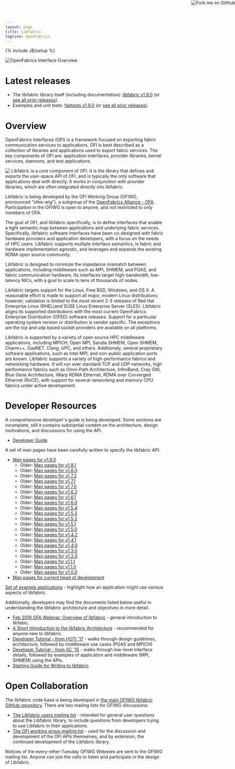 ```yaml
---
layout: page
title: Libfabric
tagline: OpenFabrics
---
```

{% include JB/setup %}

<a href="https://github.com/ofiwg/libfabric"><img style="position: absolute; top: 0; right: 0; border: 0;"
src="https://camo.githubusercontent.com/652c5b9acfaddf3a9c326fa6bde407b87f7be0f4/68747470733a2f2f73332e616d617a6f6e6177732e636f6d2f6769746875622f726962626f6e732f666f726b6d655f72696768745f6f72616e67655f6666373630302e706e67"
alt="Fork me on GitHub"
data-canonical-src="https://s3.amazonaws.com/github/ribbons/forkme_right_orange_ff7600.png"></a>

![OpenFabrics Interface Overview](images/openfabric-interfaces-overview.png)


Latest releases
===============

* The libfabric library itself (including documentation): [libfabric v1.9.0](https://github.com/ofiwg/libfabric/releases/tag/v1.9.0) (or [see all prior releases](https://github.com/ofiwg/libfabric/releases/)).
* Examples and unit tests: [fabtests v1.9.0](https://github.com/ofiwg/libfabric/releases/tag/v1.9.0) (or [see all prior releases](https://github.com/ofiwg/fabtests/releases/)).


Overview
========

OpenFabrics Interfaces (OFI) is a framework focused on exporting fabric communication services to applications.  OFI is best described as a collection of libraries and applications used to export fabric services.  The key components of OFI are: application interfaces, provider libraries, kernel services, daemons, and test applications. 

<img align="left" src="images/ofa-logo.png">Libfabric is a core component of OFI.  It is the library that defines and exports the user-space API of OFI, and is typically the only software that applications deal with directly.  It works in conjunction with provider libraries, which are often integrated directly into libfabric.

Libfabric is being developed by the OFI Working Group (OFIWG, pronounced "ofee-wig"), a subgroup of the [OpenFabrics Alliance - OFA](http://www.openfabrics.org/).  Participation in the OFIWG is open to anyone, and not restricted to only members of OFA.

The goal of OFI, and libfabric specifically, is to define interfaces that enable a tight semantic map between applications and underlying fabric services.  Specifically, libfabric software interfaces have been co-designed with fabric hardware providers and application developers, with a focus on the needs of HPC users.  Libfabric supports multiple interface semantics, is fabric and hardware implementation agnostic, and leverages and expands the existing RDMA open source community.

Libfabric is designed to minimize the impedance mismatch between applications, including middleware such as MPI, SHMEM, and PGAS, and fabric communication hardware.  Its interfaces target high-bandwidth, low-latency NICs, with a goal to scale to tens of thousands of nodes.

Libfabric targets support for the Linux, Free BSD, Windows, and OS X.  A reasonable effort is made to support all major, modern Linux distributions; however, validation is limited to the most recent 2-3 releases of Red Hat Enterprise Linux (RHEL)and SUSE Linux Enterprise Server (SLES).  Libfabric aligns its supported distributions with the most current OpenFabrics Enterprise Distribution (OFED) software releases.  Support for a particular operating system version or distribution is vendor specific.  The exceptions are the tcp and udp based socket providers are available on all platforms.

Libfabric is supported by a variety of open source HPC middleware applications, including MPICH, Open MPI, Sandia SHMEM, Open SHMEM, Charm++, GasNET, Clang, UPC, and others.  Additionaly, several proprietary software applications, such as Intel MPI, and non-public application ports are known.  Libfabric supports a variety of high-performance fabrics and networking hardware.  It will run over standard TCP and UDP networks, high performance fabrics such as Omni-Path Architecture, InfiniBand, Cray GNI, Blue Gene Architecture, iWarp RDMA Ethernet, RDMA over Converged Ethernet (RoCE), with support for several networking and memory-CPU fabrics under active development.

Developer Resources
===================

A comprehensive developer's guide is being developed.  Some sections are incomplete, still it contains substantial content on the architecture, design motivations, and discussions for using the API.

* [Developer Guide](https://github.com/ofiwg/ofi-guide/blob/master/OFIGuide.md)

A set of man pages have been carefully written to specify the libfabric API.

* [Man pages for v1.9.0](v1.9.0/man/)
  * Older: [Man pages for v1.8.1](v1.8.1/man/)
  * Older: [Man pages for v1.8.0](v1.8.0/man/)
  * Older: [Man pages for v1.7.2](v1.7.2/man/)
  * Older: [Man pages for v1.7.1](v1.7.1/man/)
  * Older: [Man pages for v1.7.0](v1.7.0/man/)
  * Older: [Man pages for v1.6.2](v1.6.2/man/)
  * Older: [Man pages for v1.6.1](v1.6.1/man/)
  * Older: [Man pages for v1.6.0](v1.6.0/man/)
  * Older: [Man pages for v1.5.4](v1.5.4/man/)
  * Older: [Man pages for v1.5.3](v1.5.3/man/)
  * Older: [Man pages for v1.5.2](v1.5.2/man/)
  * Older: [Man pages for v1.5.1](v1.5.1/man/)
  * Older: [Man pages for v1.5.0](v1.5.0/man/)
  * Older: [Man pages for v1.4.2](v1.4.2/man/)
  * Older: [Man pages for v1.4.1](v1.4.1/man/)
  * Older: [Man pages for v1.4.0](v1.4.0/man/)
  * Older: [Man pages for v1.3.0](v1.3.0/man/)
  * Older: [Man pages for v1.2.0](v1.2.0/man/)
  * Older: [Man pages for v1.1.1](v1.1.1/man/)
  * Older: [Man pages for v1.1.0](v1.1.0/man/)
  * Older: [Man pages for v1.0.0](v1.0.0/man/)
* [Man pages for current head of development](master/man/)

[Set of example applications](https://github.com/ofiwg/fabtests) - highlight how an application might use various aspects of libfabric.

Additionally, developers may find the documents listed below useful in understanding the libfabric architecture and objectives in more detail.

* [Feb 2019 OFA Webinar: Overview of libfabric](https://www.slideshare.net/seanhefty/ofi-overview-2019-webinar) - general introduction to libfabic.
* [A Short Introduction to the libfabric Architecture](https://www.slideshare.net/seanhefty/ofi-overview) - recommended for anyone new to libfabric.
* [Developer Tutorial - from HOTI '17](https://www.slideshare.net/seanhefty/2017-ofihotitutorial) - walks through design guidelines, architecture, followed by middleware use cases (PGAS and MPICH)
* [Developer Tutorial - from SC '15](https://www.slideshare.net/dgoodell/ofi-libfabric-tutorial) - walks through low-level interface details, followed by examples of application and middleware (MPI, SHMEM) using the APIs.
* [Starting Guide for Writing to libfabric](https://www.slideshare.net/JianxinXiong/getting-started-with-libfabric)


Open Collaboration
==================

The libfabric code base is being developed in [the main OFIWG libfabric GitHub repository](https://github.com/ofiwg/libfabric).  There are two mailing lists for OFIWG discussions:

* [The Libfabric users mailing list](http://lists.openfabrics.org/mailman/listinfo/libfabric-users) - intended for general user questions about the Libfabric library, to include questions from developers trying to use Libfabric in their applications.
* [The OFI working group mailing list](http://lists.openfabrics.org/mailman/listinfo/ofiwg) - used for the discussion and development of the OFI APIs themselves, and by extension, the continued development of the Libfabric library.

Notices of the every-other-Tuesday OFIWG Webexes are sent to the OFIWG mailing list.  Anyone can join the calls to listen and participate in the design of Libfabric.

